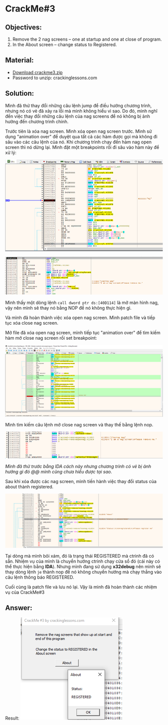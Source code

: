 # CrackMe#3

## Objectives:
1. Remove the 2 nag screens – one at startup and one at close of program.
2. In the About screen – change status to Registered.

## Material:
- [Download crackme3.zip](https://github.com/cspinstructor/github-crackmes/blob/master/CrackMe3.zip)
- Password to unzip: crackinglessons.com

## Solution: 
Mình đã thử thay đổi những câu lệnh jump để điều hướng chương trình, nhưng nó có vẻ đã xảy ra lỗi mà mình không hiểu vì sao. Do đó, mình nghĩ đến việc thay đổi những câu lệnh của nag screens để nó không bị ảnh hưởng đến chương trình chính.

Trước tiên là xóa nag screen. Mình xóa open nag screen trước. Mình sử dụng "animation over" để duyệt qua tất cả các hàm được gọi mà không đi sâu vào các câu lệnh của nó. Khi chương trình chạy đến hàm nag open screen thì nó dừng lại. Mình đặt một breakpoints rồi đi sâu vào hàm này để xử lý:

![alt text](image.png)

![alt text](image-2.png)

Mình thấy một dòng lệnh `call dword ptr ds:[40D114]` là mở màn hình nag, vậy nên mình sẽ thay nó bằng NOP để nó không thực hiện gì.

Và mình đã hoàn thành việc xóa open nag screen. Mình patch file và tiếp tục xóa close nag screen.

Mở file đã xóa open nag screen, mình tiếp tục "animation over" để tìm kiếm hàm mở close nag screen rồi set breakpoint:

![alt text](image-4.png)

Mình tìm kiếm câu lệnh mở close nag screen và thay thế bằng lệnh nop. 

![alt text](image-5.png)

*Mình đã thử trước bằng IDA cách này nhưng chương trình có vẻ bị ảnh hưởng gì đó @@ mình cũng chưa hiểu được tại sao.*

Sau khi xóa được các nag screen, mình tiến hành việc thay đổi status của about thành registered.

![alt text](image-6.png)

Tại dòng mà mình bôi xám, đó là trạng thái REGISTERED mà ctrinh đã có sẵn. Nhiệm vụ của mình là chuyển hướng ctrinh chạy cửa sổ đó (cái này có thể thực hiện bằng **IDA**). Nhưng mình đang sử dụng **x32debug** nên mình sẽ thay dòng lệnh `je` thành nop để nó không chuyển hướng mà chạy thẳng vào câu lệnh thông báo REGISTERED.

Cuối cùng là patch file và lưu nó lại. Vậy là mình đã hoàn thành các nhiệm vụ của CrackMe#3

## Answer:
Result:
![alt text](image-7.png)